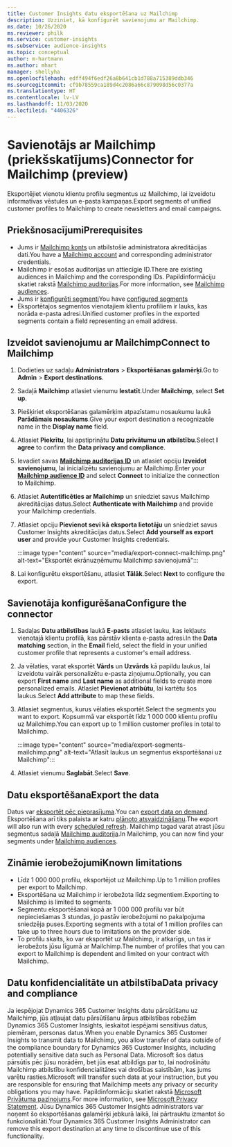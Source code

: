 ```yaml
---
title: Customer Insights datu eksportēšana uz Mailchimp
description: Uzziniet, kā konfigurēt savienojumu ar Mailchimp.
ms.date: 10/26/2020
ms.reviewer: philk
ms.service: customer-insights
ms.subservice: audience-insights
ms.topic: conceptual
author: m-hartmann
ms.author: mhart
manager: shellyha
ms.openlocfilehash: edff494f6edf26a8b641cb1d788a715389ddb346
ms.sourcegitcommit: cf9b78559ca189d4c2086a66c879098d56c0377a
ms.translationtype: HT
ms.contentlocale: lv-LV
ms.lasthandoff: 11/03/2020
ms.locfileid: "4406326"
---
```

# <a name="connector-for-mailchimp-preview"></a><span data-ttu-id="38b68-103">Savienotājs ar Mailchimp (priekšskatījums)</span><span class="sxs-lookup"><span data-stu-id="38b68-103">Connector for Mailchimp (preview)</span></span>

<span data-ttu-id="38b68-104">Eksportējiet vienotu klientu profilu segmentus uz Mailchimp, lai izveidotu informatīvas vēstules un e-pasta kampaņas.</span><span class="sxs-lookup"><span data-stu-id="38b68-104">Export segments of unified customer profiles to Mailchimp to create newsletters and email campaigns.</span></span>

## <a name="prerequisites"></a><span data-ttu-id="38b68-105">Priekšnosacījumi</span><span class="sxs-lookup"><span data-stu-id="38b68-105">Prerequisites</span></span>

-   <span data-ttu-id="38b68-106">Jums ir [Mailchimp konts](https://mailchimp.com/) un atbilstošie administratora akreditācijas dati.</span><span class="sxs-lookup"><span data-stu-id="38b68-106">You have a [Mailchimp account](https://mailchimp.com/) and corresponding administrator credentials.</span></span>
-   <span data-ttu-id="38b68-107">Mailchimp ir esošas auditorijas un attiecīgie ID.</span><span class="sxs-lookup"><span data-stu-id="38b68-107">There are existing audiences in Mailchimp and the corresponding IDs.</span></span> <span data-ttu-id="38b68-108">Papildinformāciju skatiet rakstā [Mailchimp auditorijas](https://mailchimp.com/help/create-audience/).</span><span class="sxs-lookup"><span data-stu-id="38b68-108">For more information, see [Mailchimp audiences](https://mailchimp.com/help/create-audience/).</span></span>
-   <span data-ttu-id="38b68-109">Jums ir [konfigurēti segmenti](segments.md)</span><span class="sxs-lookup"><span data-stu-id="38b68-109">You have [configured segments](segments.md)</span></span>
-   <span data-ttu-id="38b68-110">Eksportētajos segmentos vienotajiem klientu profiliem ir lauks, kas norāda e-pasta adresi.</span><span class="sxs-lookup"><span data-stu-id="38b68-110">Unified customer profiles in the exported segments contain a field representing an email address.</span></span>

## <a name="connect-to-mailchimp"></a><span data-ttu-id="38b68-111">Izveidot savienojumu ar Mailchimp</span><span class="sxs-lookup"><span data-stu-id="38b68-111">Connect to Mailchimp</span></span>

1. <span data-ttu-id="38b68-112">Dodieties uz sadaļu **Administrators** > **Eksportēšanas galamērķi**.</span><span class="sxs-lookup"><span data-stu-id="38b68-112">Go to **Admin** > **Export destinations**.</span></span>

1. <span data-ttu-id="38b68-113">Sadaļā **Mailchimp** atlasiet vienumu **Iestatīt**.</span><span class="sxs-lookup"><span data-stu-id="38b68-113">Under **Mailchimp**, select **Set up**.</span></span>

1. <span data-ttu-id="38b68-114">Piešķiriet eksportēšanas galamērķim atpazīstamu nosaukumu laukā **Parādāmais nosaukums**.</span><span class="sxs-lookup"><span data-stu-id="38b68-114">Give your export destination a recognizable name in the **Display name** field.</span></span>

1. <span data-ttu-id="38b68-115">Atlasiet **Piekrītu**, lai apstiprinātu **Datu privātumu un atbilstību**.</span><span class="sxs-lookup"><span data-stu-id="38b68-115">Select **I agree** to confirm the **Data privacy and compliance**.</span></span>

1. <span data-ttu-id="38b68-116">Ievadiet savas **[Mailchimp auditorijas ID](https://mailchimp.com/help/find-audience-id/)** un atlasiet opciju **Izveidot savienojumu**, lai inicializētu savienojumu ar Mailchimp.</span><span class="sxs-lookup"><span data-stu-id="38b68-116">Enter your **[Mailchimp audience ID](https://mailchimp.com/help/find-audience-id/)** and select **Connect** to initialize the connection to Mailchimp.</span></span>

1. <span data-ttu-id="38b68-117">Atlasiet **Autentificēties ar Mailchimp** un sniedziet savus Mailchimp akreditācijas datus.</span><span class="sxs-lookup"><span data-stu-id="38b68-117">Select **Authenticate with Mailchimp** and provide your Mailchimp credentials.</span></span>

1. <span data-ttu-id="38b68-118">Atlasiet opciju **Pievienot sevi kā eksporta lietotāju** un sniedziet savus Customer Insights akreditācijas datus.</span><span class="sxs-lookup"><span data-stu-id="38b68-118">Select **Add yourself as export user** and provide your Customer Insights credentials.</span></span>

   :::image type="content" source="media/export-connect-mailchimp.png" alt-text="Eksportēt ekrānuzņēmumu Mailchimp savienojumā":::

1. <span data-ttu-id="38b68-120">Lai konfigurētu eksportēšanu, atlasiet **Tālāk**.</span><span class="sxs-lookup"><span data-stu-id="38b68-120">Select **Next** to configure the export.</span></span>

## <a name="configure-the-connector"></a><span data-ttu-id="38b68-121">Savienotāja konfigurēšana</span><span class="sxs-lookup"><span data-stu-id="38b68-121">Configure the connector</span></span>

1. <span data-ttu-id="38b68-122">Sadaļas **Datu atbilstības** laukā **E-pasts** atlasiet lauku, kas iekļauts vienotajā klientu profilā, kas pārstāv klienta e-pasta adresi.</span><span class="sxs-lookup"><span data-stu-id="38b68-122">In the **Data matching** section, in the **Email** field, select the field in your unified customer profile that represents a customer's email address.</span></span> 

1. <span data-ttu-id="38b68-123">Ja vēlaties, varat eksportēt **Vārds** un **Uzvārds** kā papildu laukus, lai izveidotu vairāk personalizētu e-pasta ziņojumu.</span><span class="sxs-lookup"><span data-stu-id="38b68-123">Optionally, you can export **First name** and **Last name** as additional fields to create more personalized emails.</span></span> <span data-ttu-id="38b68-124">Atlasiet **Pievienot atribūtu**, lai kartētu šos laukus.</span><span class="sxs-lookup"><span data-stu-id="38b68-124">Select **Add attribute** to map these fields.</span></span>

1. <span data-ttu-id="38b68-125">Atlasiet segmentus, kurus vēlaties eksportēt.</span><span class="sxs-lookup"><span data-stu-id="38b68-125">Select the segments you want to export.</span></span> <span data-ttu-id="38b68-126">Kopsummā var eksportēt līdz 1 000 000 klientu profilu uz Mailchimp.</span><span class="sxs-lookup"><span data-stu-id="38b68-126">You can export up to 1 million customer profiles in total to Mailchimp.</span></span>

   :::image type="content" source="media/export-segments-mailchimp.png" alt-text="Atlasīt laukus un segmentus eksportēšanai uz Mailchimp":::

1. <span data-ttu-id="38b68-128">Atlasiet vienumu **Saglabāt**.</span><span class="sxs-lookup"><span data-stu-id="38b68-128">Select **Save**.</span></span>

## <a name="export-the-data"></a><span data-ttu-id="38b68-129">Datu eksportēšana</span><span class="sxs-lookup"><span data-stu-id="38b68-129">Export the data</span></span>

<span data-ttu-id="38b68-130">Datus var [eksportēt pēc pieprasījuma](export-destinations.md).</span><span class="sxs-lookup"><span data-stu-id="38b68-130">You can [export data on demand](export-destinations.md).</span></span> <span data-ttu-id="38b68-131">Eksportēšana arī tiks palaista ar katru [plānoto atsvaidzināšanu](system.md#schedule-tab).</span><span class="sxs-lookup"><span data-stu-id="38b68-131">The export will also run with every [scheduled refresh](system.md#schedule-tab).</span></span> <span data-ttu-id="38b68-132">Mailchimp tagad varat atrast jūsu segmentus sadaļā [Mailchimp auditorija](https://mailchimp.com/help/create-audience/).</span><span class="sxs-lookup"><span data-stu-id="38b68-132">In Mailchimp, you can now find your segments under [Mailchimp audiences](https://mailchimp.com/help/create-audience/).</span></span>

## <a name="known-limitations"></a><span data-ttu-id="38b68-133">Zināmie ierobežojumi</span><span class="sxs-lookup"><span data-stu-id="38b68-133">Known limitations</span></span>

- <span data-ttu-id="38b68-134">Līdz 1 000 000 profilu, eksportējot uz Mailchimp.</span><span class="sxs-lookup"><span data-stu-id="38b68-134">Up to 1 million profiles per export to Mailchimp.</span></span>
- <span data-ttu-id="38b68-135">Eksportēšana uz Mailchimp ir ierobežota līdz segmentiem.</span><span class="sxs-lookup"><span data-stu-id="38b68-135">Exporting to Mailchimp is limited to segments.</span></span>
- <span data-ttu-id="38b68-136">Segmentu eksportēšanai kopā ar 1 000 000 profilu var būt nepieciešamas 3 stundas, jo pastāv ierobežojumi no pakalpojuma sniedzēja puses.</span><span class="sxs-lookup"><span data-stu-id="38b68-136">Exporting segments with a total of 1 million profiles can take up to three hours due to limitations on the provider side.</span></span> 
- <span data-ttu-id="38b68-137">To profilu skaits, ko var eksportēt uz Mailchimp, ir atkarīgs, un tas ir ierobežots jūsu līgumā ar Mailchimp.</span><span class="sxs-lookup"><span data-stu-id="38b68-137">The number of profiles that you can export to Mailchimp is dependent and limited on your contract with Mailchimp.</span></span>

## <a name="data-privacy-and-compliance"></a><span data-ttu-id="38b68-138">Datu konfidencialitāte un atbilstība</span><span class="sxs-lookup"><span data-stu-id="38b68-138">Data privacy and compliance</span></span>

<span data-ttu-id="38b68-139">Ja iespējojat Dynamics 365 Customer Insights datu pārsūtīšanu uz Mailchimp, jūs atļaujat datu pārsūtīšanu ārpus atbilstības robežām Dynamics 365 Customer Insights, ieskaitot iespējami sensitīvus datus, piemēram, personas datus.</span><span class="sxs-lookup"><span data-stu-id="38b68-139">When you enable Dynamics 365 Customer Insights to transmit data to Mailchimp, you allow transfer of data outside of the compliance boundary for Dynamics 365 Customer Insights, including potentially sensitive data such as Personal Data.</span></span> <span data-ttu-id="38b68-140">Microsoft šos datus pārsūtīs pēc jūsu norādēm, bet jūs esat atbildīgs par to, lai nodrošinātu Mailchimp atbilstību konfidencialitātes vai drošības saistībām, kas jums varētu rasties.</span><span class="sxs-lookup"><span data-stu-id="38b68-140">Microsoft will transfer such data at your instruction, but you are responsible for ensuring that Mailchimp meets any privacy or security obligations you may have.</span></span> <span data-ttu-id="38b68-141">Papildinformāciju skatiet rakstā [Microsoft Privātuma paziņojums](https://go.microsoft.com/fwlink/?linkid=396732).</span><span class="sxs-lookup"><span data-stu-id="38b68-141">For more information, see [Microsoft Privacy Statement](https://go.microsoft.com/fwlink/?linkid=396732).</span></span>
<span data-ttu-id="38b68-142">Jūsu Dynamics 365 Customer Insights administrators var noņemt šo eksportēšanas galamērķi jebkurā laikā, lai pārtrauktu izmantot šo funkcionalitāti.</span><span class="sxs-lookup"><span data-stu-id="38b68-142">Your Dynamics 365 Customer Insights Administrator can remove this export destination at any time to discontinue use of this functionality.</span></span>
